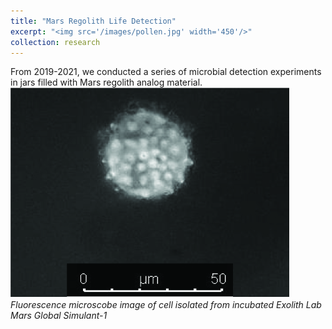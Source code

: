 ```yaml
---
title: "Mars Regolith Life Detection"
excerpt: "<img src='/images/pollen.jpg' width='450'/>"
collection: research
---
```


From 2019-2021, we conducted a series of microbial detection experiments in jars filled with Mars regolith analog material.
![](/images/pollen.jpg)
*Fluorescence microscobe image of cell isolated from incubated Exolith Lab Mars Global Simulant-1*